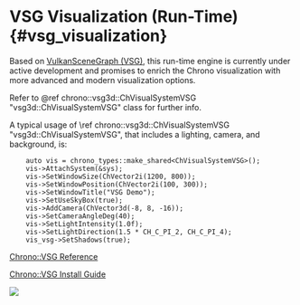 VSG Visualization (Run-Time) {#vsg_visualization}
==================================

Based on [VulkanSceneGraph (VSG)](https://vsg-dev.github.io/vsg-dev.io/), this run-time engine is currently under active development and promises to enrich the Chrono visualization with more advanced and modern visualization options.

Refer to @ref chrono::vsg3d::ChVisualSystemVSG "vsg3d::ChVisualSystemVSG" class for further info.

A typical usage of \ref chrono::vsg3d::ChVisualSystemVSG "vsg3d::ChVisualSystemVSG", that includes a lighting, camera, and background, is:

~~~{.cpp}
    auto vis = chrono_types::make_shared<ChVisualSystemVSG>();
    vis->AttachSystem(&sys);
    vis->SetWindowSize(ChVector2i(1200, 800));
    vis->SetWindowPosition(ChVector2i(100, 300));
    vis->SetWindowTitle("VSG Demo");
    vis->SetUseSkyBox(true);
    vis->AddCamera(ChVector3d(-8, 8, -16));
    vis->SetCameraAngleDeg(40);
    vis->SetLightIntensity(1.0f);
    vis->SetLightDirection(1.5 * CH_C_PI_2, CH_C_PI_4);
    vis_vsg->SetShadows(true);
~~~

[Chrono::VSG Reference](group__vsg__module.html)

[Chrono::VSG Install Guide](module_vsg_installation.html) 

<img src="http://www.projectchrono.org/assets/manual/vsg_visualization.png" class="img-responsive">